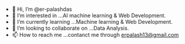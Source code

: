 - 👋 Hi, I’m @er-palashdas
- 👀 I’m interested in ...AI machine learning & Web Development.
- 🌱 I’m currently learning ...Machine learning & Web Development.
- 💞️ I’m looking to collaborate on ...Data Analysis.
- 📫 How to reach me ...contanct me through erpalash13@gmail.com

<!---
er-palashdas/er-palashdas is a ✨ special ✨ repository because its `README.md` (this file) appears on your GitHub profile.
You can click the Preview link to take a look at your changes.
--->

